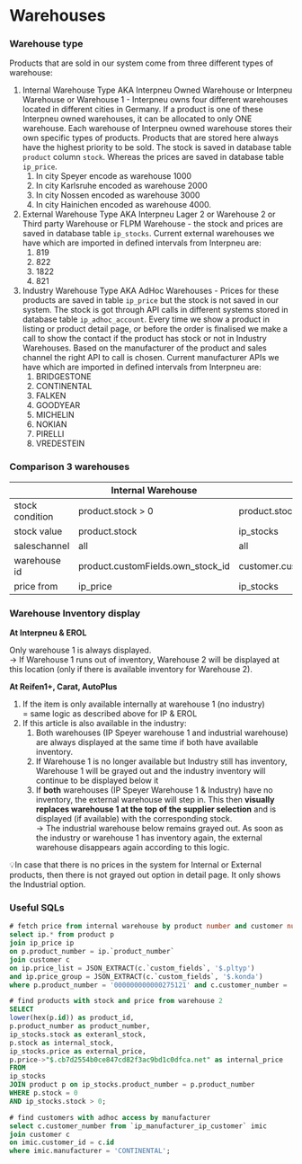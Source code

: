 # Warehouses

### Warehouse type

Products that are sold in our system come from three different types of warehouse:

1. Internal Warehouse Type AKA Interpneu Owned Warehouse or Interpneu Warehouse or Warehouse 1 - Interpneu owns four different warehouses located in different cities in Germany. If a product is one of these Interpneu owned warehouses, it can be allocated to only ONE warehouse. Each warehouse of Interpneu owned warehouse stores their own specific types of products. Products that are stored here always have the highest priority to be sold. The stock is saved in database table `product` column `stock`. Whereas the prices are saved in database table `ip_price`.
   1. In city Speyer encode as warehouse 1000
   2. In city Karlsruhe encoded as warehouse 2000
   3. In city Nossen encoded as warehouse 3000
   4. In city Hainichen encoded as warehouse 4000.
2. External Warehouse Type AKA Interpneu Lager 2 or Warehouse 2 or Third party Warehouse or FLPM Warehouse - the stock and prices are saved in database table `ip_stocks`. Current external warehouses we have which are imported in defined intervals from Interpneu are:
   1. 819
   2. 822
   3. 1822
   4. 821
3. Industry Warehouse Type AKA AdHoc Warehouses - Prices for these products are saved in table `ip_price` but the stock is not saved in our system. The stock is got through API calls in different systems stored in database table `ip_adhoc_account`. Every time we show a product in listing or product detail page, or before the order is finalised we make a call to show the contact if the product has stock or not in Industry Warehouses. Based on the manufacturer of the product and sales channel the right API to call is chosen. Current manufacturer APIs we have which are imported in defined intervals from Interpneu are:
   1. BRIDGESTONE
   2. CONTINENTAL
   3. FALKEN
   4. GOODYEAR
   5. MICHELIN
   6. NOKIAN
   7. PIRELLI
   8. VREDESTEIN

### Comparison 3 warehouses

<table data-full-width="true"><thead><tr><th width="154.25"></th><th>Internal Warehouse</th><th>External Warehouse</th><th>Industry Warehouse (adhoc)</th></tr></thead><tbody><tr><td>stock condition</td><td>product.stock > 0</td><td>product.stock &#x3C;= 0 &#x26;&#x26; ip_stock > 0</td><td>customerId in ip_manufacturer_ip_customer</td></tr><tr><td>stock value</td><td>product.stock</td><td>ip_stocks</td><td>via api</td></tr><tr><td>saleschannel</td><td>all</td><td>all</td><td>reifen+, auto plus</td></tr><tr><td>warehouse id</td><td>product.customFields.own_stock_id</td><td>customer.customFields.web_external_stock_ids</td><td>ip_manufacturer_ip_customer.manufacturer</td></tr><tr><td>price from</td><td>ip_price</td><td>ip_stocks</td><td>ip_price</td></tr></tbody></table>

### Warehouse Inventory display

**At Interpneu & EROL**&#x20;

Only warehouse 1 is always displayed.\
→ If Warehouse 1 runs out of inventory, Warehouse 2 will be displayed at this location (only if there is available inventory for Warehouse 2).

**At Reifen1+, Carat, AutoPlus**

1. If the item is only available internally at warehouse 1 (no industry)\
   \= same logic as described above for IP & EROL
2. If this article is also available in the industry:
   1. Both warehouses (IP Speyer warehouse 1 and industrial warehouse) are always displayed at the same time if both have available inventory.
   2. If Warehouse 1 is no longer available but Industry still has inventory, Warehouse 1 will be grayed out and the industry inventory will continue to be displayed below it
   3. If **both** warehouses (IP Speyer Warehouse 1 & Industry) have no inventory, the external warehouse will step in. This then **visually replaces warehouse 1 at the top of the supplier selection** and is displayed (if available) with the corresponding stock.\
      → The industrial warehouse below remains grayed out. As soon as the industry or warehouse 1 has inventory again, the external warehouse disappears again according to this logic.

:bulb:In case that there is no prices in the system for Internal or External products, then there is not grayed out option in detail page. It only shows the Industrial option.&#x20;

### Useful SQLs

```sql
# fetch price from internal warehouse by product number and customer number
select ip.* from product p
join ip_price ip 
on p.product_number = ip.`product_number`
join customer c
on ip.price_list = JSON_EXTRACT(c.`custom_fields`, '$.pltyp') 
and ip.price_group = JSON_EXTRACT(c.`custom_fields`, '$.konda')
where p.product_number = '000000000000275121' and c.customer_number = '0694012124';
```

```sql
# find products with stock and price from warehouse 2
SELECT  
lower(hex(p.id)) as product_id,  
p.product_number as product_number,  
ip_stocks.stock as exteranl_stock,  
p.stock as internal_stock,  
ip_stocks.price as external_price,  
p.price->"$.cb7d2554b0ce847cd82f3ac9bd1c0dfca.net" as internal_price  
FROM  
ip_stocks  
JOIN product p on ip_stocks.product_number = p.product_number  
WHERE p.stock = 0 
AND ip_stocks.stock > 0;
```

```sql
# find customers with adhoc access by manufacturer
select c.customer_number from `ip_manufacturer_ip_customer` imic
join customer c
on imic.customer_id = c.id
where imic.manufacturer = 'CONTINENTAL';
```
